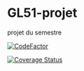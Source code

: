 # GL51-projet
projet du semestre

[![CodeFactor](https://www.codefactor.io/repository/github/science162/gl51-projet/badge)](https://www.codefactor.io/repository/github/science162/gl51-projet)

[![Coverage Status](https://coveralls.io/repos/github/science162/GL51-projet/badge.svg?branch=coverage)](https://coveralls.io/github/science162/GL51-projet?branch=coverage)
